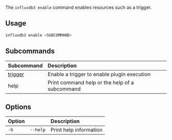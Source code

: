 
The `influxdb3 enable` command enables resources such as a trigger.

## Usage

<!--pytest.mark.skip-->

```bash
influxdb3 enable <SUBCOMMAND>
```

## Subcommands

| Subcommand                                                            | Description                                    |
| :-------------------------------------------------------------------- | :--------------------------------------------- |
| [trigger](/influxdb3/version/reference/cli/influxdb3/enable/trigger/) | Enable a trigger to enable plugin execution    |
| help                                                                  | Print command help or the help of a subcommand |

## Options

| Option |          | Description            |
| :----- | :------- | :--------------------- |
| `-h`   | `--help` | Print help information |
